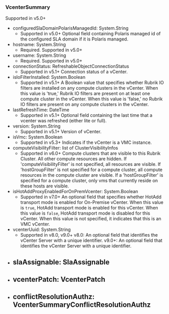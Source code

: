 ### VcenterSummary
Supported in v5.0+

- configuredSlaDomainPolarisManagedId: System.String
  - Supported in v5.0+
  Optional field containing Polaris managed id of the configured SLA domain if it is Polaris managed.
- hostname: System.String
  - Required. Supported in v5.0+
- username: System.String
  - Required. Supported in v5.0+
- connectionStatus: RefreshableObjectConnectionStatus
  - Supported in v5.1+
  Connection status of a vCenter.
- isIoFilterInstalled: System.Boolean
  - Supported in v5.1+
  A Boolean value that specifies whether Rubrik IO filters are installed on any compute clusters in the vCenter. When this value is 'true,' Rubrik IO filters are present on at least one compute cluster in the vCenter. When this value is 'false,' no Rubrik IO filters are present on any compute clusters in the vCenter.
- lastRefreshTime: DateTime
  - Supported in v5.1+
  Optional field containing the last time that a vcenter was refreshed (either lite or full).
- version: System.String
  - Supported in v5.1+
  Version of vCenter.
- isVmc: System.Boolean
  - Supported in v5.3+
  Indicates if the vCenter is a VMC instance.
- computeVisibilityFilter: list of ClusterVisibilityInfos
  - Supported in v6.0+
  Compute clusters that are visible to this Rubrik Cluster. All other compute resources are hidden. If 'computeVisibilityFilter' is not specified, all resources are visible. If 'hostGroupFilter' is not specified for a compute cluster, all compute resources in the compute cluster are visible. If a 'hostGroupFilter' is specified for a compute cluster, only vms that currently reside on these hosts are visible.
- isHotAddProxyEnabledForOnPremVcenter: System.Boolean
  - Supported in v7.0+
  An optional field that specifies whether HotAdd transport mode is enabled for On-Premise vCenter. When this value is `true`, HotAdd transport mode is enabled for this vCenter. When this value is `false`, HotAdd transport mode is disabled for this vCenter. When this value is not specified, it indicates that this is an VMC vCenter.
- vcenterUuid: System.String
  - Supported in v8.0, v9.0+
  v8.0: An optional field that identifies the vCenter Server with a unique identifier.
  v9.0+: An optional field that identifies the vCenter Server with a unique identifier.
- slaAssignable: SlaAssignable
  - 
- vcenterPatch: VcenterPatch
  - 
- conflictResolutionAuthz: VcenterSummaryConflictResolutionAuthz
  - 
